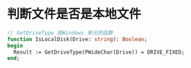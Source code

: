 # 判断文件是否是本地文件

```pascal
// GetDriveType 是Windows 单元的函数
function IsLocalDisk(Drive: string): Boolean;
begin
  Result := GetDriveType(PWideChar(Drive)) = DRIVE_FIXED;
end;
```

